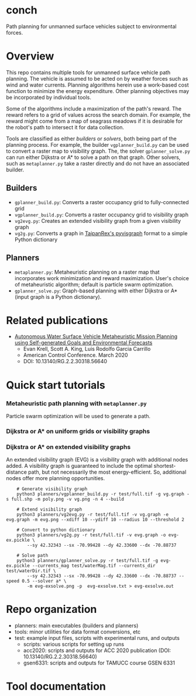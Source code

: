 # conch
Path planning for unmanned surface vehicles subject to environmental forces. 

# Overview

This repo contains multiple tools for unmanned surface vehicle path planning. 
The vehicle is assumed to be acted on by weather forces such as wind and water currents. 
Planning algorithms herein use a work-based cost function to minimize the energy expenditure. 
Other planning objectives may be incorporated by individual tools. 

Some of the algorithms include a maximization of the path's reward. The reward refers to a grid of values across the search domain.
For example, the reward might come from a map of seagrass meadows if it is desirable for the robot's path to intersect it for data collection. 

Tools are classified as either _builders_ or _solvers_, both being part of the planning process. For example, the builder `vgplanner_build.py` can be used to convert a raster map to visibility graph. The, the solver `gplanner_solve.py` can run either Dijkstra or A* to solve a path on that graph. Other solvers, such as `metaplanner.py` take a raster directly and do not have an associated builder. 

## Builders

- `gplanner_build.py`: Converts a raster occupancy grid to fully-connected grid
- `vgplanner_build.py`: Converts a raster occupancy grid to visibility graph
- `vg2evg.py`: Creates an extended visibility graph from a given visibility graph
- `vg2g.py`: Converts a graph in [TaipanRex's pyvisgraph](https://github.com/TaipanRex/pyvisgraph) format to a simple Python dictionary

## Planners

- `metaplanner.py`: Metaheuristic planning on a raster map that incorporates work minimization and reward maximization. User's choice of metaheuristic algorithm; default is particle swarm optimization. 
- `gplanner_solve.py`: Graph-based planning with either Dijkstra or A* (input graph is a Python dictionary).

# Related publications

- [Autonomous Water Surface Vehicle Metaheuristic Mission Planning using Self-generated Goals and Environmental Forecasts](https://www.researchgate.net/publication/340066053_Autonomous_Water_Surface_Vehicle_Metaheuristic_Mission_Planning_using_Self-generated_Goals_and_Environmental_Forecasts)
    - Evan Krell, Scott A. King, Luis Rodolfo Garcia Carrillo
    - American Control Conference. March 2020
    - DOI: 10.13140/RG.2.2.30318.56640

# Quick start tutorials

### Metaheuristic path planning with `metaplanner.py`

Particle swarm optimization will be used to generate a path.

### Dijkstra or A* on uniform grids or visibility graphs

### Dijkstra or A* on extended visibility graphs

An extended visibility graph (EVG) is a visibility graph with additional nodes added. A visibility graph is guaranteed to include the optimal shortest-distance path, but not necessarily the most energy-efficient. So, additional nodes offer more planning opportunities. 

        # Generate visibility graph
        python3 planners/vgplanner_build.py -r test/full.tif -g vg.graph -s full.shp -m poly.png -v vg.png -n 4 --build

        # Extend visibility graph
        python3 planners/vg2evg.py -r test/full.tif -v vg.graph -e evg.graph -m evg.png --xdiff 10 --ydiff 10 --radius 10 --threshold 2

        # Convert to python dictionary
        python3 planners/vg2g.py -r test/full.tif -v evg.graph -o evg-ex.pickle \
            --sy 42.32343 --sx -70.99428 --dy 42.33600 --dx -70.88737

        # Solve path
        python3 planners/gplanner_solve.py -r test/full.tif -g evg-ex.pickle --currents_mag test/waterMag.tif --currents_dir test/waterDir.tif \
            --sy 42.32343 --sx -70.99428 --dy 42.33600 --dx -70.88737 --speed 0.5 --solver a* \
            -m evg-exsolve.png -p  evg-exsolve.txt > evg-exsolve.out



# Repo organization

- planners: main executables (builders and planners)
- tools: minor utilities for data format conversions, etc
- test: example input files, scripts with experimental runs, and outputs
    - scripts: various scripts for setting up runs
    - acc2020: scripts and outputs for ACC 2020 publication (DOI: 10.13140/RG.2.2.30318.56640)
    - gsen6331: scripts and outputs for TAMUCC course GSEN 6331

# Tool documentation






